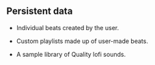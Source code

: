 ## Persistent data

* Individual beats created by the user.

* Custom playlists made up of user-made beats.

* A sample library of Quality lofi sounds.

